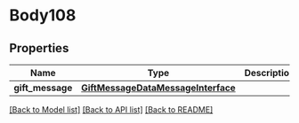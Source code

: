 # Body108

## Properties
Name | Type | Description | Notes
------------ | ------------- | ------------- | -------------
**gift_message** | [**GiftMessageDataMessageInterface**](GiftMessageDataMessageInterface.md) |  | 

[[Back to Model list]](../README.md#documentation-for-models) [[Back to API list]](../README.md#documentation-for-api-endpoints) [[Back to README]](../README.md)


